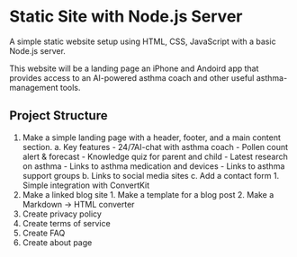 # Static Site with Node.js Server

A simple static website setup using HTML, CSS, JavaScript with a basic Node.js server.

This website will be a landing page an iPhone and Andoird app that provides access to an AI-powered asthma coach and other useful asthma-management tools.

## Project Structure

1. Make a simple landing page with a header, footer, and a main content section.
    a. Key features
        - 24/7AI-chat with asthma coach
        - Pollen count alert & forecast
        - Knowledge quiz for parent and child
        - Latest research on asthma
        - Links to asthma medication and devices
        - Links to asthma support groups
    b. Links to social media sites
    c. Add a contact form
        1. Simple integration with ConvertKit
2. Make a linked blog site 
        1. Make a template for a blog post
        2. Make a Markdown -> HTML converter
3. Create privacy policy
4. Create terms of service
5. Create FAQ
6. Create about page